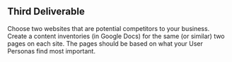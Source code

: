 ## Third Deliverable

Choose two websites that are potential competitors to your business. Create a content inventories (in Google Docs) for the same (or similar) two pages on each site. The pages should be based on what your User Personas find most important.